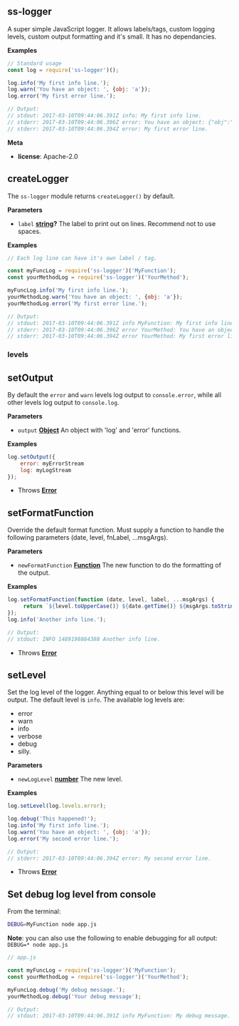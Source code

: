 <!-- Generated by documentation.js. Update this documentation by updating the source code. -->

## ss-logger

A super simple JavaScript logger.  It allows labels/tags, custom logging levels, custom output
formatting and it's small.  It has no dependancies.

**Examples**

```javascript
// Standard usage
const log = require('ss-logger')();

log.info('My first info line.');
log.warn('You have an object: ', {obj: 'a'});
log.error('My first error line.');

// Output:
// stdout: 2017-03-10T09:44:06.391Z info: My first info line.
// stderr: 2017-03-10T09:44:06.396Z error: You have an object: {"obj":"a"}
// stderr: 2017-03-10T09:44:06.394Z error: My first error line.
```

**Meta**

-   **license**: Apache-2.0

## createLogger

The `ss-logger` module returns `createLogger()` by default.

**Parameters**

-   `label` **[string](https://developer.mozilla.org/en-US/docs/Web/JavaScript/Reference/Global_Objects/String)?** The label to print out on lines.  Recommend not to use spaces.

**Examples**

```javascript
// Each log line can have it's own label / tag.

const myFuncLog = require('ss-logger')('MyFunction');
const yourMethodLog = require('ss-logger')('YourMethod');

myFuncLog.info('My first info line.');
yourMethodLog.warn('You have an object: ', {obj: 'a'});
yourMethodLog.error('My first error line.');

// Output:
// stdout: 2017-03-10T09:44:06.391Z info MyFunction: My first info line.
// stderr: 2017-03-10T09:44:06.396Z error YourMethod: You have an object: {"obj":"a"}
// stderr: 2017-03-10T09:44:06.394Z error YourMethod: My first error line.
```

### levels

## setOutput

By default the `error` and `warn` levels log output to `console.error`, while all other
levels log output to `console.log`.

**Parameters**

-   `output` **[Object](https://developer.mozilla.org/en-US/docs/Web/JavaScript/Reference/Global_Objects/Object)** An object with 'log' and 'error' functions.

**Examples**

```javascript
log.setOutput({
    error: myErrorStream
    log: myLogStream
});
```

-   Throws **[Error](https://developer.mozilla.org/en-US/docs/Web/JavaScript/Reference/Global_Objects/Error)** 

## setFormatFunction

Override the default format function.  Must supply a function to handle the following
parameters (date, level, fnLabel, ...msgArgs).

**Parameters**

-   `newFormatFunction` **[Function](https://developer.mozilla.org/en-US/docs/Web/JavaScript/Reference/Statements/function)** The new function to do the formatting of the output.

**Examples**

```javascript
log.setFormatFunction(function (date, level, label, ...msgArgs) {
     return `${level.toUpperCase()} ${date.getTime()} ${msgArgs.toString()}`;
});
log.info('Another info line.');

// Output:
// stdout: INFO 1489198884388 Another info line.
```

-   Throws **[Error](https://developer.mozilla.org/en-US/docs/Web/JavaScript/Reference/Global_Objects/Error)** 

## setLevel

Set the log level of the logger.  Anything equal to or below this level
will be output.  The default level is `info`. The available log levels are:

-   error
-   warn
-   info
-   verbose
-   debug
-   silly.

**Parameters**

-   `newLogLevel` **[number](https://developer.mozilla.org/en-US/docs/Web/JavaScript/Reference/Global_Objects/Number)** The new level.

**Examples**

```javascript
log.setLevel(log.levels.error);

log.debug('This happened!');
log.info('My first info line.');
log.warn('You have an object: ', {obj: 'a'});
log.error('My second error line.');

// Output:
// stderr: 2017-03-10T09:44:06.394Z error: My second error line.
```

-   Throws **[Error](https://developer.mozilla.org/en-US/docs/Web/JavaScript/Reference/Global_Objects/Error)** 

## 

## Set debug log level from console

From the terminal:

```sh
DEBUG=MyFunction node app.js
```

**Note**: you can also use the following to enable debugging for all output:
  `DEBUG=* node app.js`

```JavaScript
// app.js

const myFuncLog = require('ss-logger')('MyFunction');
const yourMethodLog = require('ss-logger')('YourMethod');

myFuncLog.debug('My debug message.');
yourMethodLog.debug('Your debug message');

// Output:
// stdout: 2017-03-10T09:44:06.391Z info MyFunction: My debug message.
```
